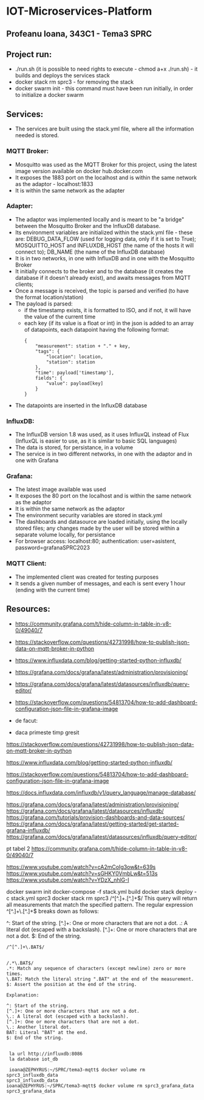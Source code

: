 # IOT-Microservices-Platform
## Profeanu Ioana, 343C1 - Tema3 SPRC

## Project run:
- ./run.sh (it is possible to need rights to execute - chmod a+x ./run.sh) - it builds and deploys the services stack
- docker stack rm sprc3 - for removing the stack
- docker swarm init - this command must have been run initially, in order to initialize a docker swarm

## Services:
- The services are built using the stack.yml file, where all the information needed is stored.

### MQTT Broker:
- Mosquitto was used as the MQTT Broker for this project, using the latest image version available on docker hub.docker.com
- It exposes the 1883 port on the localhost and is within the same network as the adaptor - localhost:1833
- It is within the same network as the adapter

### Adapter:
- The adaptor was implemented locally and is meant to be "a bridge" between the Mosquitto Broker and the InfluxDB database.
- Its environment variables are initialized within the stack.yml file - these are: DEBUG_DATA_FLOW (used for logging data, only if it is set to True); MOSQUITTO_HOST and INFLUXDB_HOST (the name of the hosts it will connect to); DB_NAME (the name of the InfluxDB database)
- It is in two networks, in one with InfluxDB and in one with the Mosquitto Broker
- It initially connects to the broker and to the database (it creates the database if it doesn't already exist), and awaits messages from MQTT clients;
- Once a message is received, the topic is parsed and verified (to have the format location/station)
- The payload is parsed:
	- if the timestamp exists, it is formatted to ISO, and if not, it will have the value of the current time
	- each key (if its value is a float or int) in the json is added to an array of datapoints, each datapoint having the following format:
		```
		{
            "measurement": station + "." + key,
            "tags": {
                "location": location,
                "station": station
            },
            "time": payload['timestamp'],
            fields": {
                "value": payload[key]
            }
        }
		```
- The datapoints are inserted in the InfluxDB database

### InfluxDB:
- The InfluxDB version 1.8 was used, as it uses InfluxQL instead of Flux (InfluxQL is easier to use, as it is similar to basic SQL languages)
- The data is stored, for persistance, in a volume
- The service is in two different networks, in one with the adaptor and in one with Grafana

### Grafana:
- The latest image available was used
- It exposes the 80 port on the localhost and is within the same network as the adaptor
- It is within the same network as the adaptor
- The environment security variables are stored in stack.yml
- The dashboards and datasource are loaded initially, using the locally stored files; any changes made by the user will be stored within a separate volume locally, for persistance
- For browser access: localhost:80; authentication: user=asistent, password=grafanaSPRC2023

### MQTT Client:
- The implemented client was created for testing purposes
- It sends a given number of messages, and each is sent every 1 hour (ending with the current time) 

## Resources:
- https://community.grafana.com/t/hide-column-in-table-in-v8-0/49040/7
- https://stackoverflow.com/questions/42731998/how-to-publish-json-data-on-mqtt-broker-in-python
- https://www.influxdata.com/blog/getting-started-python-influxdb/
- https://grafana.com/docs/grafana/latest/administration/provisioning/ 
- https://grafana.com/docs/grafana/latest/datasources/influxdb/query-editor/
- https://stackoverflow.com/questions/54813704/how-to-add-dashboard-configuration-json-file-in-grafana-image 

















- de facut:
- daca primeste timp gresit


https://stackoverflow.com/questions/42731998/how-to-publish-json-data-on-mqtt-broker-in-python

https://www.influxdata.com/blog/getting-started-python-influxdb/

https://stackoverflow.com/questions/54813704/how-to-add-dashboard-configuration-json-file-in-grafana-image 

https://docs.influxdata.com/influxdb/v1/query_language/manage-database/

https://grafana.com/docs/grafana/latest/administration/provisioning/ 
https://grafana.com/docs/grafana/latest/datasources/influxdb/
https://grafana.com/tutorials/provision-dashboards-and-data-sources/
https://grafana.com/docs/grafana/latest/getting-started/get-started-grafana-influxdb/
https://grafana.com/docs/grafana/latest/datasources/influxdb/query-editor/ 

pt tabel 2
https://community.grafana.com/t/hide-column-in-table-in-v8-0/49040/7

https://www.youtube.com/watch?v=cA2mCoIg3ow&t=639s
https://www.youtube.com/watch?v=sGHKY0VmbLw&t=513s
https://www.youtube.com/watch?v=YDzX_nhlG-I

 docker swarm init
docker-compose -f stack.yml build
docker stack deploy -c stack.yml sprc3
 docker stack rm sprc3
/^[^.]+\.[^.]+$/
This query will return all measurements that match the specified pattern. The regular expression ^[^.]+\.[^.]+$ breaks down as follows:

^: Start of the string.
[^.]+: One or more characters that are not a dot.
\.: A literal dot (escaped with a backslash).
[^.]+: One or more characters that are not a dot.
$: End of the string.

~~~~~~~~~~~~~~~~~~~~ de modificat la al doilea dash?
/^[^.]+\.BAT$/


/.*\.BAT$/
.*: Match any sequence of characters (except newline) zero or more times.
\.BAT: Match the literal string ".BAT" at the end of the measurement.
$: Assert the position at the end of the string.

Explanation:

^: Start of the string.
[^.]+: One or more characters that are not a dot.
\.: A literal dot (escaped with a backslash).
[^.]+: One or more characters that are not a dot.
\.: Another literal dot.
BAT: Literal "BAT" at the end.
$: End of the string.


 la url http://influxdb:8086
 la database iot_db

 ioana@ZEPHYRUS:~/SPRC/tema3-mqtt$ docker volume rm sprc3_influxdb_data
sprc3_influxdb_data
ioana@ZEPHYRUS:~/SPRC/tema3-mqtt$ docker volume rm sprc3_grafana_data
sprc3_grafana_data
